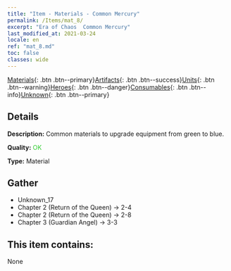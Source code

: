 ```yaml
---
title: "Item - Materials - Common Mercury"
permalink: /Items/mat_8/
excerpt: "Era of Chaos  Common Mercury"
last_modified_at: 2021-03-24
locale: en
ref: "mat_8.md"
toc: false
classes: wide
---
```

 [Materials](/Items/){: .btn .btn--primary}[Artifacts](/Items/Artifacts/){: .btn .btn--success}[Units](/Items/Units/){: .btn .btn--warning}[Heroes](/Items/Heroes/){: .btn .btn--danger}[Consumables](/Items/Consumables/){: .btn .btn--info}[Unknown](/Items/Unknown/){: .btn .btn--primary}

## Details
 **Description:** Common materials to upgrade equipment from green to blue.

 **Quality:** <span style="color: #32CD32">OK</span>

 **Type:** Material

## Gather

*    Unknown_17 
*    Chapter 2 (Return of the Queen) -> 2-4 
*    Chapter 2 (Return of the Queen) -> 2-8 
*    Chapter 3 (Guardian Angel) -> 3-3 

## This item contains:

  None

